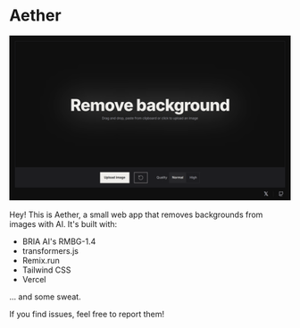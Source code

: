 # Aether

![Screenshot](screenshot.png)

Hey! This is Aether, a small web app that removes backgrounds from images with AI. It's built with:

* BRIA AI's RMBG-1.4
* transformers.js
* Remix.run
* Tailwind CSS
* Vercel

... and some sweat.

If you find issues, feel free to report them!
